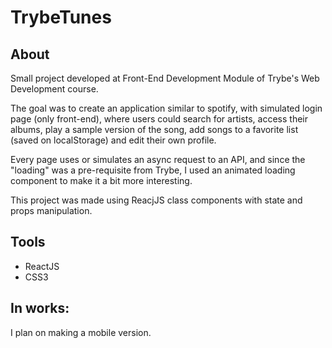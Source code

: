 # TrybeTunes

## About
Small project developed at Front-End Development Module of Trybe's Web Development course. 

The goal was to create an application similar to spotify, with simulated login page (only front-end), where users could search for artists, access their albums, play a sample version of the song, add songs to a favorite list (saved on localStorage) and edit their own profile.

Every page uses or simulates an async request to an API, and since the "loading" was a pre-requisite from Trybe, I used an animated loading component to make it a bit more interesting. 

This project was made using ReacjJS class components with state and props manipulation.

## Tools
- ReactJS
- CSS3

## In works: 
I plan on making a mobile version.
